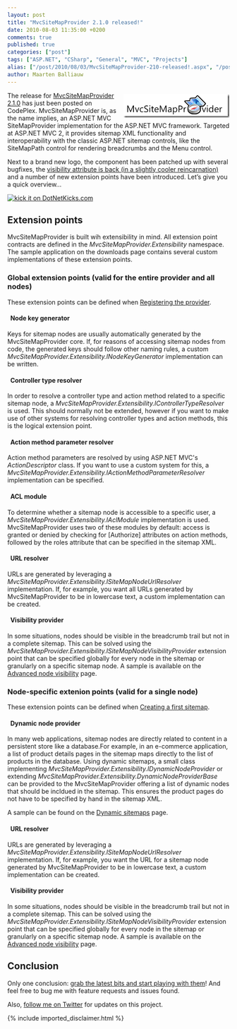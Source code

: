 ```yaml
---
layout: post
title: "MvcSiteMapProvider 2.1.0 released!"
date: 2010-08-03 11:35:00 +0200
comments: true
published: true
categories: ["post"]
tags: ["ASP.NET", "CSharp", "General", "MVC", "Projects"]
alias: ["/post/2010/08/03/MvcSiteMapProvider-210-released!.aspx", "/post/2010/08/03/mvcsitemapprovider-210-released!.aspx"]
author: Maarten Balliauw
---
```

<p><a href="/images/MvcSiteMapProvider.png"><img style="border-bottom: 0px; border-left: 0px; margin: 5px 0px 5px 5px; display: inline; border-top: 0px; border-right: 0px" title="MvcSiteMapProvider" src="/images/MvcSiteMapProvider_thumb.png" border="0" alt="MvcSiteMapProvider" width="241" height="54" align="right" /></a> The release for <a href="http://mvcsitemap.codeplex.com/releases/view/49491" target="_blank">MvcSiteMapProvider 2.1.0</a> has just been posted on CodePlex. MvcSiteMapProvider is, as the name implies, an ASP.NET MVC SiteMapProvider implementation for the ASP.NET MVC framework. Targeted at ASP.NET MVC 2, it provides sitemap XML functionality and interoperability with the classic ASP.NET sitemap controls, like the SiteMapPath control for rendering breadcrumbs and the Menu control.</p>
<p>Next to a brand new logo, the component has been patched up with several bugfixes, the <a href="http://mvcsitemap.codeplex.com/wikipage?title=Advanced%20node%20visibility&amp;referringTitle=Home" target="_blank">visibility attribute is back (in a slightly cooler reincarnation)</a> and a number of new extension points have been introduced. Let&rsquo;s give you a quick overview&hellip;</p>
<p><a href="http://www.dotnetkicks.com/kick/?url=/post/2010/08/03/MvcSiteMapProvider-210-released!.aspx&amp;title=MvcSiteMapProvider 2.1.0 released!">
                    <img src="http://www.dotnetkicks.com/Services/Images/KickItImageGenerator.ashx?url=/post/2010/08/03/MvcSiteMapProvider-210-released!.aspx" border="0" alt="kick it on DotNetKicks.com" />
                  </a></p>
<h2>Extension points</h2>
<p>MvcSiteMapProvider is built wih extensibility in mind. All extension point contracts are defined in the <em>MvcSiteMapProvider.Extensibility</em> namespace. The sample application on the downloads page contains several custom implementations of these extension points.</p>
<h3>Global extension points (valid for the entire provider and all nodes)</h3>
<p>These extension points can be defined when <a href="http://mvcsitemap.codeplex.com/wikipage?title=Registering%20the%20provider&amp;referringTitle=Extension%20points">Registering the provider</a>.</p>
<h4>&nbsp;&nbsp;Node key generator</h4>
<p>Keys for sitemap nodes are usually automatically generated by the MvcSiteMapProvider core. If, for reasons of accessing sitemap nodes from code, the generated keys should follow other naming rules, a custom <em>MvcSiteMapProvider.Extensibility.INodeKeyGenerator</em> implementation can be written.</p>
<h4>&nbsp; Controller type resolver</h4>
<p>In order to resolve a controller type and action method related to a specific sitemap node, a <em>MvcSiteMapProvider.Extensibility.IControllerTypeResolver</em> is used. This should normally not be extended, however if you want to make use of other systems for resolving controller types and action methods, this is the logical extension point.</p>
<h4>&nbsp;&nbsp;Action method parameter resolver</h4>
<p>Action method parameters are resolved by using ASP.NET MVC's <em>ActionDescriptor</em> class. If you want to use a custom system for this, a <em>MvcSiteMapProvider.Extensibility.IActionMethodParameterResolver</em> implementation can be specified.</p>
<h4>&nbsp; ACL module</h4>
<p>To determine whether a sitemap node is accessible to a specific user, a <em>MvcSiteMapProvider.Extensibility.IAclModule</em> implementation is used. MvcSiteMapProvider uses two of these modules by default: access is granted or denied by checking for [Authorize] attributes on action methods, followed by the roles attribute that can be specified in the sitemap XML.</p>
<h4>&nbsp;&nbsp;URL resolver</h4>
<p>URLs are generated by leveraging a <em>MvcSiteMapProvider.Extensibility.ISiteMapNodeUrlResolver</em> implementation. If, for example, you want all URLs generated by MvcSiteMapProvider to be in lowercase text, a custom implementation can be created.</p>
<h4>&nbsp;&nbsp;Visibility provider</h4>
<p>In some situations, nodes should be visible in the breadcrumb trail but not in a complete sitemap. This can be solved using the <em>MvcSiteMapProvider.Extensibility.ISiteMapNodeVisibilityProvider</em> extension point that can be specified globally for every node in the sitemap or granularly on a specific sitemap node. A sample is available on the <a href="http://mvcsitemap.codeplex.com/wikipage?title=Advanced%20node%20visibility&amp;referringTitle=Extension%20points">Advanced node visibility</a> page.</p>
<h3>Node-specific extenion points (valid for a single node)</h3>
<p>These extension points can be defined when <a href="http://mvcsitemap.codeplex.com/wikipage?title=Creating%20a%20first%20sitemap&amp;referringTitle=Extension%20points">Creating a first sitemap</a>.</p>
<h4>&nbsp; Dynamic node provider</h4>
<p>In many web applications, sitemap nodes are directly related to content in a persistent store like a database.For example, in an e-commerce application, a list of product details pages in the sitemap maps directly to the list of products in the database. Using dynamic sitemaps, a small class implementing <em>MvcSiteMapProvider.Extensibility.IDynamicNodeProvider</em> or extending <em>MvcSiteMapProvider.Extensibility.DynamicNodeProviderBase</em> can be provided to the MvcSiteMapProvider offering a list of dynamic nodes that should be incldued in the sitemap. This ensures the product pages do not have to be specified by hand in the sitemap XML.</p>
<p>A sample can be found on the <a href="http://mvcsitemap.codeplex.com/wikipage?title=Dynamic%20sitemaps&amp;referringTitle=Extension%20points">Dynamic sitemaps</a> page.</p>
<h4>&nbsp; URL resolver</h4>
<p>URLs are generated by leveraging a <em>MvcSiteMapProvider.Extensibility.ISiteMapNodeUrlResolver</em> implementation. If, for example, you want the URL for a sitemap node generated by MvcSiteMapProvider to be in lowercase text, a custom implementation can be created.</p>
<h4>&nbsp; Visibility provider</h4>
<p>In some situations, nodes should be visible in the breadcrumb trail but not in a complete sitemap. This can be solved using the <em>MvcSiteMapProvider.Extensibility.ISiteMapNodeVisibilityProvider</em> extension point that can be specified globally for every node in the sitemap or granularly on a specific sitemap node. A sample is available on the <a href="http://mvcsitemap.codeplex.com/wikipage?title=Advanced%20node%20visibility&amp;referringTitle=Extension%20points">Advanced node visibility</a> page.</p>
<h2>Conclusion</h2>
<p>Only one conclusion: <a href="http://mvcsitemap.codeplex.com/releases/view/49491" target="_blank">grab the latest bits and start playing with them</a>! And feel free to bug me with feature requests and issues found.</p>
<p>Also, <a href="http://www.twitter.com/maartenballiauw" target="_blank">follow me on Twitter</a> for updates on this project.</p>

{% include imported_disclaimer.html %}

